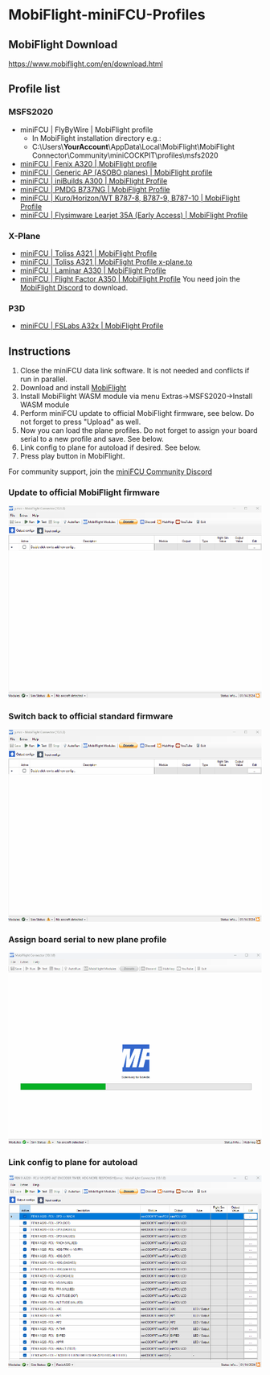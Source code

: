 # MobiFlight-miniFCU-Profiles

## MobiFlight Download
https://www.mobiflight.com/en/download.html

## Profile list

### MSFS2020
- miniFCU | FlyByWire | MobiFlight profile
  - In MobiFlight installation directory e.g.:
  - C:\Users\\**YourAccount**\AppData\Local\MobiFlight\MobiFlight Connector\Community\miniCOCKPIT\profiles\msfs2020
- [miniFCU | Fenix A320 | MobiFlight profile](https://flightsim.to/file/67139/fenix-a320-minicockpit-minifcu-mobiflight-profile-quartz-displays-full-installation)
- [miniFCU | Generic AP (ASOBO planes) | MobiFlight profile](https://flightsim.to/file/67143/generic-ap-asobo-planes-minicockpit-minifcu-mobiflight-profile-full-installation)
- [miniFCU | iniBuilds A300 | MobiFlight Profile](https://flightsim.to/file/66522/minifcu-inibuilds-a300-profile)
- [miniFCU | PMDG B737NG | MobiFlight Profile](https://flightsim.to/file/66653/pmdg-b737ng-minicockpit-minifcu-mobiflight-profiles)
- [miniFCU | Kuro/Horizon/WT B787-8, B787-9, B787-10 | MobiFlight Profile](https://flightsim.to/file/67371/wt-kuro-horizon-b787-minicockpit-minifcu-mobiflight-profiles)
- [miniFCU | Flysimware Learjet 35A (Early Access) | MobiFlight Profile](https://flightsim.to/file/67951/flysimware-learjet-35a-minicockpit-minifcu-mobiflight-profile)

### X-Plane
- [miniFCU | Toliss A321 | MobiFlight Profile](https://github.com/eric-schalk/MobiFlightProfiles/releases)
- [miniFCU | Toliss A321 | MobiFlight Profile x-plane.to](https://x-plane.to/file/1254/minifcu-mobiflight-profile-for-toliss-a321)
- [miniFCU | Laminar A330 | MobiFlight Profile](https://github.com/eric-schalk/MobiFlightProfiles/releases)
- [miniFCU | Flight Factor A350 | MobiFlight Profile](https://discord.com/channels/608690978081210392/1190043120914665542/1193208598298382417) You need join the [MobiFlight Discord]( https://discord.gg/QjCQXSQs5K) to download.

### P3D
- [miniFCU | FSLabs A32x | MobiFlight Profile](https://github.com/Koseng/MobiFlight-miniFCU-Profiles/releases/latest)

## Instructions
1) Close the miniFCU data link software. It is not needed and conflicts if run in parallel.
2) Download and install [MobiFlight](https://www.mobiflight.com/en/download.html)
3) Install MobiFlight WASM module via menu Extras->MSFS2020->Install WASM module
4) Perform miniFCU update to official MobiFlight firmware, see below. Do not forget to press "Upload" as well.
5) Now you can load the plane profiles. Do not forget to assign your board serial to a new profile and save. See below.
6) Link config to plane for autoload if desired. See below.
7) Press play button in MobiFlight.

For community support, join the [miniFCU Community Discord](https://discord.gg/63ypEhYkft)

### Update to official MobiFlight firmware
![Update firmware](doc/UpdateFirmware.gif)

### Switch back to official standard firmware
![Reset firmware](doc/ResetFirmware.gif)

### Assign board serial to new plane profile
![Assign board](doc/AssignBoard.gif)

### Link config to plane for autoload
![Link config](doc/LinkConfig.gif)

